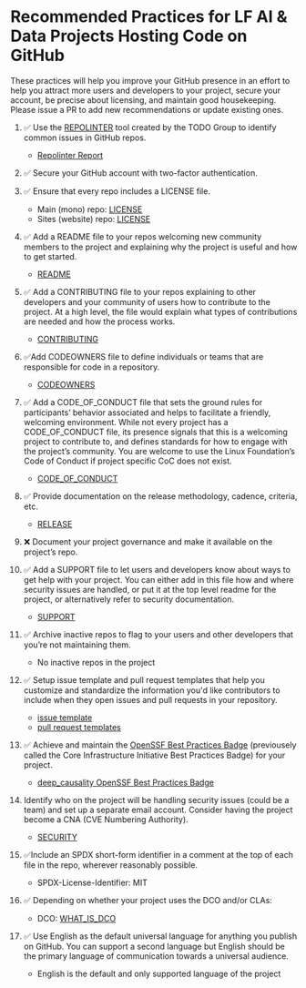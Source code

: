 [//]: # (---)
[//]: # (SPDX-License-Identifier: MIT)
[//]: # (---)

# Recommended Practices for LF AI & Data Projects Hosting Code on GitHub

These practices will help you improve your GitHub presence in an effort to help you attract more users and developers to your project, secure your account, be precise about licensing, and maintain good housekeeping. Please issue a PR to add new recommendations or update existing ones.

1. ✅ Use the [REPOLINTER](https://github.com/todogroup/repolinter) tool created by the TODO Group to identify common issues in GitHub repos.
   * [Repolinter Report](LF_Repo_Lint.md)
   
2. ✅ Secure your GitHub account with two-factor authentication.

3. ✅ Ensure that every repo includes a LICENSE file.
   * Main (mono) repo: [LICENSE](https://github.com/deepcausality-rs/deep_causality/blob/main/LICENSE)
   * Sites (website) repo: [LICENSE](https://github.com/deepcausality-rs/sites/blob/main/LICENSE)
   
4. ✅ Add a README file to your repos welcoming new community members to the project and explaining why the project is useful and how to get started.
   * [README](https://github.com/deepcausality-rs/deep_causality/blob/main/README.md)

5. ✅ Add a CONTRIBUTING file to your repos explaining to other developers and your community of users how to contribute to the project. At a high level, the file would explain what types of contributions are needed and how the process works.
   * [CONTRIBUTING](https://github.com/deepcausality-rs/deep_causality/blob/main/CONTRIBUTING.md)

6. ✅Add CODEOWNERS file to define individuals or teams that are responsible for code in a repository.
   * [CODEOWNERS](https://github.com/deepcausality-rs/deep_causality/blob/main/CODEOWNERS)

7. ✅ Add a CODE_OF_CONDUCT file that sets the ground rules for participants’ behavior associated and helps to facilitate a friendly, welcoming environment. While not every project has a CODE_OF_CONDUCT file, its presence signals that this is a welcoming project to contribute to, and defines standards for how to engage with the project’s community. You are welcome to use the Linux Foundation’s Code of Conduct if project specific CoC does not exist.
   * [CODE_OF_CONDUCT](https://github.com/deepcausality-rs/deep_causality/blob/main/CODE_OF_CONDUCT.md)
   
8. ✅ Provide documentation on the release methodology, cadence, criteria, etc.
   * [RELEASE](https://github.com/deepcausality-rs/deep_causality/blob/main/RELEASE.md)
   
9. ❌️ Document your project governance and make it available on the project’s repo.

10. ✅ Add a SUPPORT file to let users and developers know about ways to get help with your project. You can either add in this file how and where security issues are handled, or put it at the top level readme for the project, or alternatively refer to security documentation.
    * [SUPPORT](https://github.com/deepcausality-rs/deep_causality/blob/main/SUPPORT.md)
    
11. ✅ Archive inactive repos to flag to your users and other developers that you’re not maintaining them.
    * No inactive repos in the project

12. ✅ Setup issue template and pull request templates that help you customize and standardize the information you'd like contributors to include when they open issues and pull requests in your repository.
    * [issue template](https://github.com/deepcausality-rs/deep_causality/tree/main/.github/ISSUE_TEMPLATE)
    * [pull request templates](https://github.com/deepcausality-rs/deep_causality/blob/main/.github/PULL_REQUEST_TEMPLATE.md)
    
13. ✅ Achieve and maintain the [OpenSSF Best Practices Badge](https://bestpractices.coreinfrastructure.org/en) (previousely called the Core Infrastructure Initiative Best Practices Badge) for your project.
    * [deep_causality OpenSSF Best Practices Badge](https://bestpractices.coreinfrastructure.org/en/projects/7568)
    
14. Identify who on the project will be handling security issues (could be a team) and set up a separate email account.  Consider having the project become a CNA (CVE Numbering Authority).
    * [SECURITY](https://github.com/deepcausality-rs/deep_causality/blob/main/SECURITY.md)
    
15. ✅Include an SPDX short-form identifier in a comment at the top of each file in the repo, wherever reasonably possible.
    * SPDX-License-Identifier: MIT

16. ✅ Depending on whether your project uses the DCO and/or CLAs:
    * DCO: [WHAT_IS_DCO](https://github.com/deepcausality-rs/deep_causality/blob/main/WHAT_IS_DCO.md)

17. ✅ Use English as the default universal language for anything you publish on GitHub. You can support a second language but English should be the primary language of communication towards a universal audience.
    * English is the default and only supported language of the project